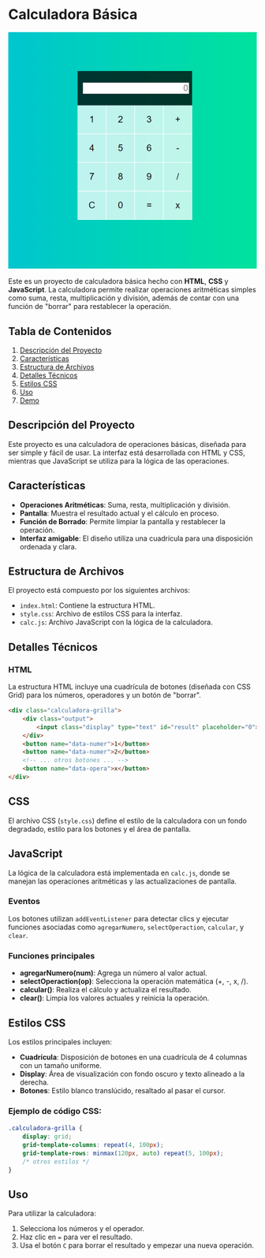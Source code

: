 # Calculadora Básica

![Calculadora Básica](./AppCalculadora.png)


Este es un proyecto de calculadora básica hecho con **HTML**, **CSS** y **JavaScript**. La calculadora permite realizar operaciones aritméticas simples como suma, resta, multiplicación y división, además de contar con una función de "borrar" para restablecer la operación.

## Tabla de Contenidos
1. [Descripción del Proyecto](#descripción-del-proyecto)
2. [Características](#características)
3. [Estructura de Archivos](#estructura-de-archivos)
4. [Detalles Técnicos](#detalles-técnicos)
5. [Estilos CSS](#estilos-css)
6. [Uso](#uso)
7. [Demo](#demo)

## Descripción del Proyecto

Este proyecto es una calculadora de operaciones básicas, diseñada para ser simple y fácil de usar. La interfaz está desarrollada con HTML y CSS, mientras que JavaScript se utiliza para la lógica de las operaciones.

## Características

- **Operaciones Aritméticas**: Suma, resta, multiplicación y división.
- **Pantalla**: Muestra el resultado actual y el cálculo en proceso.
- **Función de Borrado**: Permite limpiar la pantalla y restablecer la operación.
- **Interfaz amigable**: El diseño utiliza una cuadrícula para una disposición ordenada y clara.

## Estructura de Archivos

El proyecto está compuesto por los siguientes archivos:

- `index.html`: Contiene la estructura HTML.
- `style.css`: Archivo de estilos CSS para la interfaz.
- `calc.js`: Archivo JavaScript con la lógica de la calculadora.

## Detalles Técnicos

### HTML

La estructura HTML incluye una cuadrícula de botones (diseñada con CSS Grid) para los números, operadores y un botón de "borrar".

```html
<div class="calculadora-grilla">
    <div class="output">
        <input class="display" type="text" id="result" placeholder="0">
    </div>
    <button name="data-numer">1</button>
    <button name="data-numer">2</button>
    <!-- ... otros botones ... -->
    <button name="data-opera">x</button>
</div>  
```

## CSS
El archivo CSS (`style.css`) define el estilo de la calculadora con un fondo degradado, estilo para los botones y el área de pantalla.

## JavaScript
La lógica de la calculadora está implementada en `calc.js`, donde se manejan las operaciones aritméticas y las actualizaciones de pantalla.

### Eventos
Los botones utilizan `addEventListener` para detectar clics y ejecutar funciones asociadas como `agregarNumero`, `selectOperaction`, `calcular`, y `clear`.

### Funciones principales
- **agregarNumero(num)**: Agrega un número al valor actual.
- **selectOperaction(op)**: Selecciona la operación matemática (+, -, x, /).
- **calcular()**: Realiza el cálculo y actualiza el resultado.
- **clear()**: Limpia los valores actuales y reinicia la operación.

## Estilos CSS
Los estilos principales incluyen:

- **Cuadrícula**: Disposición de botones en una cuadrícula de 4 columnas con un tamaño uniforme.
- **Display**: Área de visualización con fondo oscuro y texto alineado a la derecha.
- **Botones**: Estilo blanco translúcido, resaltado al pasar el cursor.

### Ejemplo de código CSS:
```css
.calculadora-grilla {
    display: grid;
    grid-template-columns: repeat(4, 100px);
    grid-template-rows: minmax(120px, auto) repeat(5, 100px);
    /* otros estilos */
}
```
## Uso
Para utilizar la calculadora:

1. Selecciona los números y el operador.
2. Haz clic en `=` para ver el resultado.
3. Usa el botón `C` para borrar el resultado y empezar una nueva operación.



